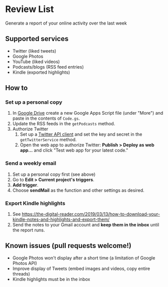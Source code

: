 # Review List
Generate a report of your online activity over the last week

## Supported services

  * Twitter (liked tweets)
  * Google Photos
  * YouTube (liked videos)
  * Podcasts/blogs (RSS feed entries)
  * Kindle (exported highlights)
  
## How to

### Set up a personal copy

  1. In [Google Drive](https://drive.google.com) create a new Google Apps Script file (under "More") and paste in the contents of `Code.gs`.
  1. Update the RSS feeds in the `getPodcasts` method.
  1. Authorize Twitter
      1. Set up a [Twitter API client](https://developer.twitter.com/en/docs/basics/getting-started) and set the key and secret in the `getTwitterService` method.
      1. Open the web app to authorize Twitter: **Publish > Deploy as web app...** and click "Test web app for your latest code."

### Send a weekly email

  1. Set up a personal copy first (see above)
  1. Go to **Edit > Current project's triggers**.
  1. **Add trigger**.
  1. Choose **sendMail** as the function and other settings as desired.
  
### Export Kindle highlights

  1. See https://the-digital-reader.com/2019/03/13/how-to-download-your-kindle-notes-and-highlights-and-export-them/
  1. Send the notes to your Gmail account and __keep them in the inbox__ until the report runs.
  
## Known issues (pull requests welcome!)

  * Google Photos won't display after a short time (a limitation of Google Photos API)
  * Improve display of Tweets (embed images and videos, copy entire threads)
  * Kindle highlights must be in the inbox
